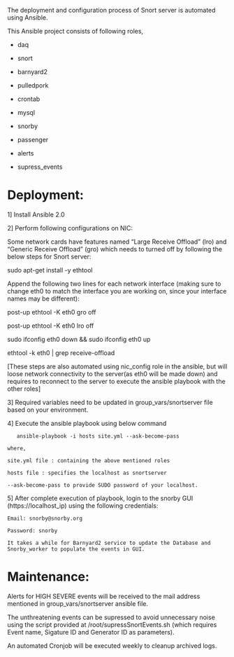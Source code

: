 The deployment and configuration process of Snort server is automated using Ansible. 

This Ansible project consists of following roles,

- daq

- snort

- barnyard2

- pulledpork

- crontab

- mysql

- snorby

- passenger

- alerts

- supress_events 

Deployment:
=========== 

1]     Install Ansible 2.0

2]     Perform following configurations on NIC:

Some network cards have features named “Large Receive Offload” (lro) and “Generic Receive Offload” (gro) which needs to turned off by following the below steps for Snort server:

sudo apt-get install -y ethtool

Append the following two lines for each network interface (making sure to change eth0 to match the interface you are working on, since your interface names may be different):

post-up ethtool -K eth0 gro off

post-up ethtool -K eth0 lro off

sudo ifconfig eth0 down && sudo ifconfig eth0 up

ethtool -k eth0 | grep receive-offload

[These steps are also automated using nic_config role in the ansible, but will loose network connectivity to the server(as eth0 will be made down) and requires to reconnect to the server to execute the ansible playbook with the other roles] 

3]     Required variables need to be updated in group_vars/snortserver file based on your environment.

4]     Execute the ansible playbook using below command
          
	   ansible-playbook -i hosts site.yml --ask-become-pass
       
	where, 
       
	site.yml file : containing the above mentioned roles
       
	hosts file : specifies the localhost as snortserver
       
	--ask-become-pass to provide SUDO password of your localhost.
          
5]     After complete execution of playbook, login to the snorby GUI (https://localhost_ip) using the following credentials:
       
	Email: snorby@snorby.org
       
	Password: snorby
       
	It takes a while for Barnyard2 service to update the Database and Snorby_worker to populate the events in GUI.
     
Maintenance:
============
Alerts for HIGH SEVERE events will be received to the mail address mentioned in group_vars/snortserver ansible file.

The unthreatening events can be supressed to avoid unnecessary noise using the script provided at /root/supressSnortEvents.sh (which requires Event name, Sigature ID and Generator ID as parameters).

An automated Cronjob will be executed weekly to cleanup archived logs.


